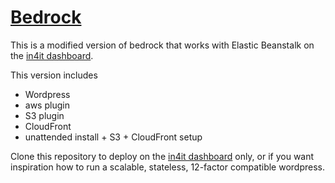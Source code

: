 # [Bedrock](https://roots.io/bedrock/)

This is a modified version of bedrock that works with Elastic Beanstalk on the [in4it dashboard](https://dashboard.in4it.io).

This version includes
* Wordpress
* aws plugin
* S3 plugin
* CloudFront
* unattended install + S3 + CloudFront setup

Clone this repository to deploy on the [in4it dashboard](https://dashboard.in4it.io) only, or if you want inspiration how to run a scalable, stateless, 12-factor compatible wordpress.

